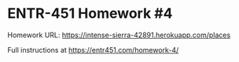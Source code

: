 # ENTR-451 Homework #4
Homework URL:
https://intense-sierra-42891.herokuapp.com/places

Full instructions at https://entr451.com/homework-4/
